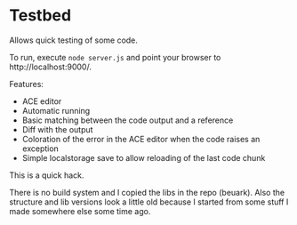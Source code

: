 Testbed
=======

Allows quick testing of some code.

To run, execute `node server.js` and point your browser to http://localhost:9000/.

Features:
- ACE editor
- Automatic running
- Basic matching between the code output and a reference
- Diff with the output
- Coloration of the error in the ACE editor when the code raises an exception
- Simple localstorage save to allow reloading of the last code chunk

This is a quick hack.

There is no build system and I copied the libs in the repo (beuark).
Also the structure and lib versions look a little old because I started from some stuff I made somewhere else some time ago.
